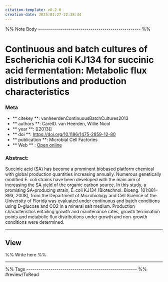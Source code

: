 ```yaml
---
citation-template: v0.2.0
creation-date: 2025:01:27-22:38:34
---
```


%% Note Body --------------------------------------------------- %%
# Continuous and batch cultures of Escherichia coli KJ134 for succinic acid fermentation: Metabolic flux distributions and production characteristics

### Meta
- ** citekey **: vanheerdenContinuousBatchCultures2013
- ** authors **: CarelD. van Heerden, Willie Nicol
- ** year **: [[2013]]
- ** doi **: https://doi.org/10.1186/1475-2859-12-80
- ** publication **: Microbial Cell Factories
- ** Web ** : [Open online](https://doi.org/10.1186/1475-2859-12-80)


### Abstract:
Succinic acid (SA) has become a prominent biobased platform chemical with global production quantities increasing annually. Numerous genetically modified E. coli strains have been developed with the main aim of increasing the SA yield of the organic carbon source. In this study, a promising SA-producing strain, E. coli KJ134 [Biotechnol. Bioeng. 101:881–893, 2008], from the Department of Microbiology and Cell Science of the University of Florida was evaluated under continuous and batch conditions using D-glucose and CO2 in a mineral salt medium. Production characteristics entailing growth and maintenance rates, growth termination points and metabolic flux distributions under growth and non-growth conditions were determined.

___

## View

%% Write here %%





___
%% Tags  ------------------------------------------------------- %%
#review/ToRead